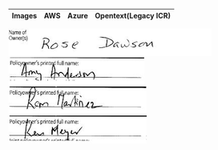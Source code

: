 
Images                        |  AWS                      | Azure                     |Opentext(Legacy ICR)
:----------------------------:|:-------------------------:|:-------------------------:|:-------------------------:
![](https://github.com/joaopauloucf/HWRecognizer/blob/main/Results/Image/Name_10_Rose%20Dawson.JPG) 
![](https://github.com/joaopauloucf/HWRecognizer/blob/main/Results/Image/Name_11_Amy%20Anderson.JPG) 
![](https://github.com/joaopauloucf/HWRecognizer/blob/main/Results/Image/Name_12_Ram%20Martinez.JPG) 
![](https://github.com/joaopauloucf/HWRecognizer/blob/main/Results/Image/Name_13_Ken%20Meyer.JPG) 
